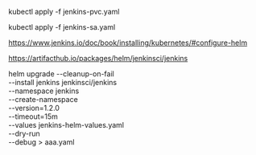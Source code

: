 kubectl apply -f jenkins-pvc.yaml

kubectl apply -f jenkins-sa.yaml


https://www.jenkins.io/doc/book/installing/kubernetes/#configure-helm

https://artifacthub.io/packages/helm/jenkinsci/jenkins

helm upgrade --cleanup-on-fail \
--install jenkins jenkinsci/jenkins \
--namespace jenkins \
--create-namespace \
--version=1.2.0 \
--timeout=15m \
--values jenkins-helm-values.yaml \
--dry-run \
--debug  > aaa.yaml